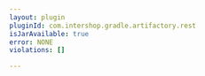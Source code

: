 ```yaml
---
layout: plugin
pluginId: com.intershop.gradle.artifactory.rest
isJarAvailable: true
error: NONE
violations: []

---
```

